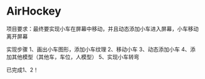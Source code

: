 # AirHockey
项目要求：最终要实现小车在屏幕中移动，并且动态添加小车进入屏幕，小车移动离开屏幕

实现步骤
1、画出小车图形，添加小车纹理
2、移动小车
3、动态添加小车
4、添加其他模型（其他车，车位，人模型）
5、实现小车转弯


已完成1、2！
